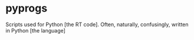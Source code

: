 pyprogs
=======

Scripts used for Python [the RT code]. Often, naturally, confusingly, written in Python [the language]
